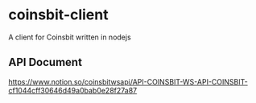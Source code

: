 # coinsbit-client
A client for Coinsbit written in nodejs

## API Document
https://www.notion.so/coinsbitwsapi/API-COINSBIT-WS-API-COINSBIT-cf1044cff30646d49a0bab0e28f27a87
